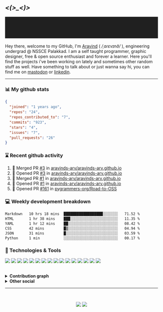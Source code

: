 &nbsp;

## *<(>_<)>*

<p align="center">
  <img src="https://github.com/aravinds-arv/aravinds-arv/blob/master/header.gif">
</p>

Hey there, welcome to my GitHub, I'm [Aravind](https://arv.codes/) ( */ˌaɾɛvɪnð/* ), engineering undergrad @ NSSCE Palakkad. I am a self taught programmer, graphic designer, free & open source enthusiast and forever a learner. Here you'll find the projects i've been working on lately and sometimes other random stuff as well. Have something to talk about or just wanna say hi, you can find me on [mastodon](https://mstdn.social/@aravinds_arv) or [linkedin](https://www.linkedin.com/in/aravinds-arv/).

---

### 📊 My github stats

```json
{
  "joined": "1 years ago",
  "repos": "24",
  "repos_contributed_to": "7",
  "commits": "923",
  "stars": "4",
  "issues": "7",
  "pull_requests": "26"
}
```

### ⌛ Recent github activity
<!--START_SECTION:activity-->
1. 🎉 Merged PR [#3](https://github.com/aravinds-arv/aravinds-arv.github.io/pull/3) in [aravinds-arv/aravinds-arv.github.io](https://github.com/aravinds-arv/aravinds-arv.github.io)
2. 💪 Opened PR [#3](https://github.com/aravinds-arv/aravinds-arv.github.io/pull/3) in [aravinds-arv/aravinds-arv.github.io](https://github.com/aravinds-arv/aravinds-arv.github.io)
3. 🎉 Merged PR [#1](https://github.com/aravinds-arv/aravinds-arv.github.io/pull/1) in [aravinds-arv/aravinds-arv.github.io](https://github.com/aravinds-arv/aravinds-arv.github.io)
4. 💪 Opened PR [#1](https://github.com/aravinds-arv/aravinds-arv.github.io/pull/1) in [aravinds-arv/aravinds-arv.github.io](https://github.com/aravinds-arv/aravinds-arv.github.io)
5. 💪 Opened PR [#161](https://github.com/pygrammers-org/Road-to-OSS/pull/161) in [pygrammers-org/Road-to-OSS](https://github.com/pygrammers-org/Road-to-OSS)
<!--END_SECTION:activity-->

### 💻 Weekly development breakdown
<!--START_SECTION:waka-->

```text
Markdown   10 hrs 18 mins  ██████████████████░░░░░░░   71.52 %
HTML       1 hr 38 mins    ███░░░░░░░░░░░░░░░░░░░░░░   11.35 %
YAML       1 hr 12 mins    ██░░░░░░░░░░░░░░░░░░░░░░░   08.42 %
CSS        42 mins         █▒░░░░░░░░░░░░░░░░░░░░░░░   04.94 %
JSON       31 mins         █░░░░░░░░░░░░░░░░░░░░░░░░   03.59 %
Python     1 min           ░░░░░░░░░░░░░░░░░░░░░░░░░   00.17 %
```

<!--END_SECTION:waka-->
  
### 🔧 Technologies & Tools
![](https://img.shields.io/badge/OS-Manjaro_KDE-informational?style=plastic&logo=manjaro&logoColor=white&color=2bbc8a)
![](https://img.shields.io/badge/Shell-Zsh-informational?style=plastic&logo=bash&logoColor=white&color=2bbc8a)
![](https://img.shields.io/badge/Editor-VS_Code-informational?style=plastic&logo=visualstudiocode&logoColor=white&color=2bbc8a)
![](https://img.shields.io/badge/Code-Python-informational?style=plastic&logo=python&logoColor=white&color=2bbc8a)
![](https://img.shields.io/badge/Code-C-informational?style=plastic&logo=c&logoColor=white&color=2bbc8a)
![](https://img.shields.io/badge/Code-C++-informational?style=plastic&logo=cplusplus&logoColor=white&color=2bbc8a)
![](https://img.shields.io/badge/Code-HTML5-informational?style=plastic&logo=html5&logoColor=white&color=2bbc8a)
![](https://img.shields.io/badge/Code-CSS3-informational?style=plastic&logo=css3&logoColor=white&color=2bbc8a)
![](https://img.shields.io/badge/Code-Bootstrap-informational?style=plastic&logo=bootstrap&logoColor=white&color=2bbc8a)
![](https://img.shields.io/badge/Code-SQL-informational?style=plastic&logo=SQLite&logoColor=white&color=2bbc8a)
![](https://img.shields.io/badge/Code-Flask-informational?style=plastic&logo=Flask&logoColor=white&color=2bbc8a)
![](https://img.shields.io/badge/Tool-Git-informational?style=plastic&logo=git&logoColor=white&color=2bbc8a)
![](https://img.shields.io/badge/Tool-GitHub-informational?style=plastic&logo=github&logoColor=white&color=2bbc8a)
![](https://img.shields.io/badge/Tool-Figma-informational?style=plastic&logo=figma&logoColor=white&color=2bbc8a)
![](https://img.shields.io/badge/Tool-Canva-informational?style=plastic&logo=canva&logoColor=white&color=2bbc8a)
![](https://img.shields.io/badge/Music-Spotify-informational?style=plastic&logo=spotify&logoColor=white&color=2bbc8a)

<br>
<details>
  <summary><b>Contribution graph</b></summary>
  <br>
  
  ![Activity Graph](https://activity-graph.herokuapp.com/graph?username=aravinds-arv&theme=one-dark)
</details>
<details>
  <summary><b>Other social</b></summary>
  <br>
    <a href="https://mstdn.social/@aravinds_arv"><img src="https://img.shields.io/badge/Mastodon-@aravinds_arv-informational?style=plastic&logo=mastodon&logoColor=white&color=2bbc8a"></a>
    <a href="https://twitter.com/aravinds_arv"><img src="https://img.shields.io/badge/Twitter-@aravinds_arv-informational?style=plastic&logo=twitter&logoColor=white&color=2bbc8a"></a>
    <a href="https://linkedin.com/in/aravinds-arv"><img src="https://img.shields.io/badge/LinkedIn-@aravinds--arv-informational?style=plastic&logo=linkedin&logoColor=white&color=2bbc8a"></a>
    <a href="https://pixelfed.de/aravinds.arv"><img src="https://img.shields.io/badge/Pixefed-@aravinds.arv-informational?style=plastic&logo=authy&logoColor=white&color=2bbc8a"></a>
    <a href="https://instagram.com/aravinds.arv"><img src="https://img.shields.io/badge/Instagram-@aravinds.arv-informational?style=plastic&logo=instagram&logoColor=white&color=2bbc8a"></a>
    <a href="https://open.spotify.com/user/31r43bzcwdnlspwr7ko6ezroxjku"><img src="https://img.shields.io/badge/Spotify-Aravind_S-informational?style=plastic&logo=spotify&logoColor=white&color=2bbc8a"></a>
    <a href="https://t.me/aravinds_arv"><img src="https://img.shields.io/badge/Telegram-@aravinds_arv-informational?style=plastic&logo=minutemailer&logoColor=white&color=2bbc8a"></a>
    <a href="https://dev.to/aravindsarv"><img src="https://img.shields.io/badge/Dev.to-aravindsarv-informational?style=plastic&logo=dev.to&logoColor=white&color=2bbc8a"></a>
</details>

---

&nbsp;

<p align="center">
   <a href="https://github.com/aravinds-arv.gpg"><img src="https://img.shields.io/badge/GPG-0x45C6D0F31C7A42D7-informational?style=plastic&logo=gnuprivacyguard&logoColor=white&color=313131"></a>
    <img src="https://komarev.com/ghpvc/?username=aravinds-arv&color=313131&style=plastic&label=~+Profile+Hits&logo=twitter"
</p>
